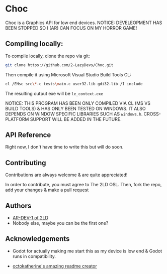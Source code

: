 
# Choc

Choc is a Graphics API for low end devices. 
NOTICE: DEVELEOPMENT HAS BEEN STOPPED SO I (AR) CAN FOCUS ON MY HORROR GAME!
## Compiling locally:
To compile locally, clone the repo via git:
```bash
git clone https://github.com/2-LazyDevs/Choc.git
```
Then compile it using Microsoft Visual Studio Build Tools CL:
```bash
cl /EHsc src\*.c tests\main.c user32.lib gdi32.lib /I include
```
 The resulting output exe will be `le_context.exe`

NOTICE: THIS PROGRAM HAS BEEN ONLY COMPILED VIA CL (MS VS BUILD TOOLS) & HAS ONLY BEEN TESTED ON WINDOWS. IT ALSO DEPENDS ON WINDOW SPECIFIC LIBRARIES SUCH AS `windows.h`. CROSS-PLATFORM SUPPORT WILL BE ADDED IN THE FUTURE.

## API Reference

Right now, I don't have time to write this but will do soon.


## Contributing

Contributions are always welcome & are quite appreciated!

In order to contribute, you must agree to The 2LD OSL. Then, fork the repo, add your changes & make a pull request

## Authors

- [AR-DEV-1 of 2LD](https://github.com/AR-DEV-1)
- Nobody else, maybe you can be the first one?

## Acknowledgements

 - Godot for actually making me start this as my device is low end & Godot runs in compatibility.

 - [octokatherine's amazing readme creator](https://github.com/octokatherine/readme.so)


